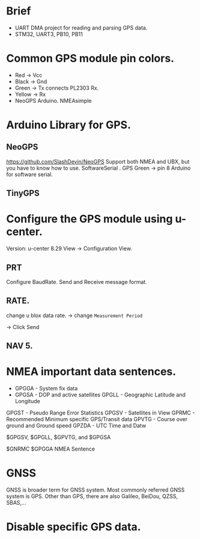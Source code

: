 # Brief
+ UART DMA project for reading and parsing GPS data.
+ STM32, UART3, PB10, PB11
# Common GPS module pin colors.
+ Red -> Vcc
+ Black -> Gnd
+ Green -> Tx connects PL2303 Rx.
+ Yellow -> Rx
+ NeoGPS Arduino. 
NMEAsimple
# Arduino Library for GPS.
## NeoGPS
https://github.com/SlashDevin/NeoGPS
Support both NMEA and UBX, but you have to know how to use.
SoftwareSerial .
GPS Green -> pin 8 Arduino for software serial.
## TinyGPS

# Configure the GPS module using u-center.
Version: u-center 8.29
View -> Configuration View.
## PRT
Configure BaudRate.
Send and Receive message format.
## RATE.
change u blox data rate. -> change `Measurement Period` 

-> Click Send
## NAV 5.

# NMEA important data sentences.
+ GPGGA - System fix data
+ GPGSA - DOP and active satellites
GPGLL - Geographic Latitude and Longitude

GPGST - Pseudo Range Error Statistics
GPGSV - Satellites in View
GPRMC - Recommended Minimum specific GPS/Transit data
GPVTG - Course over ground and Ground speed
GPZDA - UTC Time and Datw

$GPGSV, $GPGLL, $GPVTG, and $GPGSA

$GNRMC
$GPGGA NMEA Sentence
# GNSS
GNSS is broader term for GNSS system.
Most commonly referred GNSS system is GPS. Other than GPS, there are also Galileo, BeiDou, QZSS, SBAS,...
# Disable specific GPS data.

